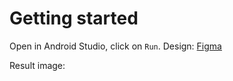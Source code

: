 # Getting started

Open in Android Studio, click on `Run`. Design: [Figma](https://figma.com/) 

Result image: